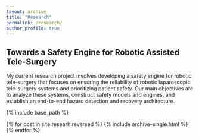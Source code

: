 ```yaml
---
layout: archive
title: "Research"
permalink: /research/
author_profile: true
---
```


## Towards a Safety Engine for Robotic Assisted Tele-Surgery

My current research project involves developing a safety engine for robotic tele-surgery that focuses on ensuring the reliability of robotic laparoscopic tele-surgery systems and prioritizing patient safety. Our main objectives are to analyze these systems, construct safety models and engines, and establish an end-to-end hazard detection and recovery architecture.


{% include base_path %}

{% for post in site.researh reversed %}
  {% include archive-single.html %}
{% endfor %}
